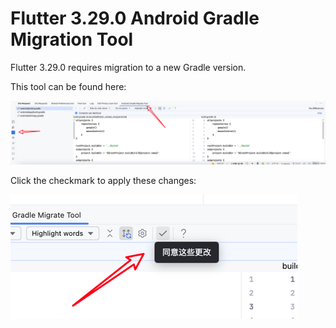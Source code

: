 # Flutter 3.29.0 Android Gradle Migration Tool

Flutter 3.29.0 requires migration to a new Gradle version.

This tool can be found here:

![image_14.png](../../assets/images/image_14.png)

Click the checkmark to apply these changes:

![image_15.png](../../assets/images/image_15.png)